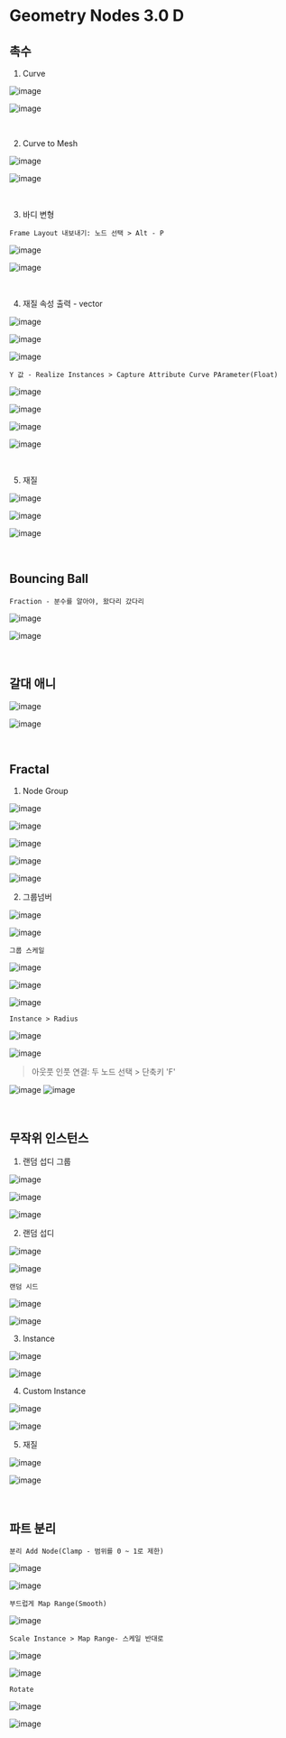 Geometry Nodes 3.0 D
=====================

촉수 
-----

1. Curve 

![image](https://user-images.githubusercontent.com/30430227/141031782-3aad68f6-b2da-4d06-bf7d-286412268ca2.png)

![image](https://user-images.githubusercontent.com/30430227/141031897-e64b7155-9d0f-4295-a15b-e79a6c3888f7.png)

<br>

2. Curve to Mesh 

![image](https://user-images.githubusercontent.com/30430227/141032668-eff900ad-0065-4d85-b60e-eab8f47f9e0e.png)

![image](https://user-images.githubusercontent.com/30430227/141032656-f1bc5a81-6420-4088-9c7a-3602fd72eb61.png)

<br>

3. 바디 변형

`Frame Layout 내보내기: 노드 선택 > Alt - P`

![image](https://user-images.githubusercontent.com/30430227/141033670-51a28b63-62e1-4989-b99e-524905d29a54.png)

![image](https://user-images.githubusercontent.com/30430227/141033658-fb52aabe-4682-4d88-a57d-8691d81a04ef.png)

<br>

4. 재질 속성 출력 - vector 

![image](https://user-images.githubusercontent.com/30430227/141037266-550c5776-38ca-4074-ab87-8d05657308e4.png)

![image](https://user-images.githubusercontent.com/30430227/141037179-687197a9-5805-43a8-9750-58aedf6d04fc.png)

![image](https://user-images.githubusercontent.com/30430227/141037202-b7c38406-8470-4d94-9daf-8fdc6b4dcc2d.png)

`Y 값 - Realize Instances > Capture Attribute Curve PArameter(Float)`

![image](https://user-images.githubusercontent.com/30430227/141037842-722fba01-b0fa-4d7a-b442-1f60d2aa321e.png)

![image](https://user-images.githubusercontent.com/30430227/141037531-0aacfa7a-5e77-4ffe-87db-1707b76a6704.png)

![image](https://user-images.githubusercontent.com/30430227/141037695-50f41c7b-5902-40a8-8175-88578e68f8b0.png)

![image](https://user-images.githubusercontent.com/30430227/141037798-c6aa1f0c-8589-44b4-b3fc-5743682e146f.png)

<br>

5. 재질

![image](https://user-images.githubusercontent.com/30430227/141043359-e4fdea19-2159-425d-8429-5cbda6cd0242.png)

![image](https://user-images.githubusercontent.com/30430227/141043409-379a9a00-560b-49d7-be87-18385e90abfc.png)

![image](https://user-images.githubusercontent.com/30430227/141044103-c42ce7a3-e8b5-43e3-8091-cfaf9c19e52f.png)

<br>

Bouncing Ball
--------------

`Fraction - 분수를 알아야, 왔다리 갔다리`

![image](https://user-images.githubusercontent.com/30430227/141301980-d987cd50-52d3-4aa1-b915-a52e61e8c818.png)

![image](https://user-images.githubusercontent.com/30430227/141302207-b8f8cd04-afbd-4d9c-860f-dfe9ceae870a.png)

<br>

갈대 애니 
--------

![image](https://user-images.githubusercontent.com/30430227/141364325-a50e06a3-24d8-4b73-8b22-ca5193d2bccb.png)

![image](https://user-images.githubusercontent.com/30430227/141364414-0291dba2-a5dc-4d8c-b80b-e75d59d892b2.png)

<br>

Fractal 
---------

1. Node Group

![image](https://user-images.githubusercontent.com/30430227/141422414-8cedd828-264a-4472-8cf2-5bbc101c8039.png)

![image](https://user-images.githubusercontent.com/30430227/141422454-61617d9b-44a6-4cd1-9e9a-b50b2562d045.png)

![image](https://user-images.githubusercontent.com/30430227/141422489-8655a457-7f0e-4f9c-a253-72019909cb87.png)

![image](https://user-images.githubusercontent.com/30430227/141422691-f7f7637c-06fb-4303-b391-6e61587b9cde.png)

![image](https://user-images.githubusercontent.com/30430227/141422705-41074bdc-6406-49e3-aaab-b96e9402374d.png)

2. 그룹넘버 

![image](https://user-images.githubusercontent.com/30430227/141423524-8c050fee-48d3-4920-b3b9-d3edacabe5a4.png)

![image](https://user-images.githubusercontent.com/30430227/141423606-137fe703-c1e5-4430-b021-75bba1834951.png)

`그룹 스케일`

![image](https://user-images.githubusercontent.com/30430227/141424076-4dd45b2d-1d38-46b7-8f36-37a84a536ccf.png)

![image](https://user-images.githubusercontent.com/30430227/141424097-52c95934-2a06-44ae-b7f3-d1a6cb4801c0.png)

![image](https://user-images.githubusercontent.com/30430227/141424145-aea0748c-8323-4e7f-963c-44d1456f9daa.png)

`Instance > Radius`

![image](https://user-images.githubusercontent.com/30430227/141424412-54a76ac4-e471-4701-a5d3-f18f5f53aca4.png)

![image](https://user-images.githubusercontent.com/30430227/141424430-a37e3d44-a963-45b7-8cd8-a8ba629afd33.png)

> 아웃풋 인풋 연결: 두 노드 선택 > 단축키 'F'

![image](https://user-images.githubusercontent.com/30430227/141424610-9db2b1c8-a0f6-4917-8bd8-456d751ff1fc.png)
![image](https://user-images.githubusercontent.com/30430227/141424694-57c1d80a-9656-422b-80a7-e292e710fb84.png)

<br>

무작위 인스턴스 
----------------

1. 랜덤 섭디 그룹 

![image](https://user-images.githubusercontent.com/30430227/141304056-f58f4135-f729-4b90-a91c-9efa40b9a284.png)

![image](https://user-images.githubusercontent.com/30430227/141304303-0ee0f0a3-f039-49a4-8268-a08aa789b11c.png)

![image](https://user-images.githubusercontent.com/30430227/141304342-f9790f01-2972-441d-9be2-bddd37388d94.png)

2. 랜덤 섭디 

![image](https://user-images.githubusercontent.com/30430227/141304543-7bd99868-60ee-48b4-8ef0-d7921f8d9488.png)

![image](https://user-images.githubusercontent.com/30430227/141304575-1d56929b-9e49-4535-a3cb-f58883957b07.png)

`랜덤 시드`

![image](https://user-images.githubusercontent.com/30430227/141304771-bb3e4b1a-0a22-4bca-ae20-ca8ec926d382.png)

![image](https://user-images.githubusercontent.com/30430227/141304803-91ec74e9-baef-492c-a993-329b8c709c76.png)

3. Instance

![image](https://user-images.githubusercontent.com/30430227/141305373-131047b8-25bd-40f8-83c5-22c1bd52287a.png)

![image](https://user-images.githubusercontent.com/30430227/141305405-cc14cb93-52bf-4b9e-bc5e-209d7958995a.png)

4. Custom Instance

![image](https://user-images.githubusercontent.com/30430227/141306195-c02cb72a-5ae6-477b-896c-84293f5f799e.png)

![image](https://user-images.githubusercontent.com/30430227/141306256-df919928-8ddd-46ee-8e30-bbe7ede57bef.png)

5. 재질 

![image](https://user-images.githubusercontent.com/30430227/141306614-1f52f757-2345-4f61-b812-3d8344cf973c.png)

![image](https://user-images.githubusercontent.com/30430227/141306665-d762876e-388e-4b40-932d-a38229b41920.png)

<br>

파트 분리
-------------

`분리 Add Node(Clamp - 범위를 0 ~ 1로 제한)`

![image](https://user-images.githubusercontent.com/30430227/141369015-d8829dea-a7cd-4924-a3cd-e0883124e28b.png)

![image](https://user-images.githubusercontent.com/30430227/141368982-f374d3bf-085f-4700-bc28-f738f0c3cfbf.png)

`부드럽게 Map Range(Smooth)`

![image](https://user-images.githubusercontent.com/30430227/141369241-70d3d1bf-9009-491c-b82f-3e24a6f5af17.png)

`Scale Instance > Map Range- 스케일 반대로`

![image](https://user-images.githubusercontent.com/30430227/141369904-786119d4-0d27-4bef-bf8f-3bfa40a65bc0.png)

![image](https://user-images.githubusercontent.com/30430227/141369972-4534a74a-662d-4ab6-87e8-32c70cb1a364.png)

`Rotate`

![image](https://user-images.githubusercontent.com/30430227/141370665-c612996a-802e-4711-a7d7-93e80a762115.png)

![image](https://user-images.githubusercontent.com/30430227/141370762-9f7765fc-3f77-43c5-98aa-cd7333caa0ee.png)

<br>






